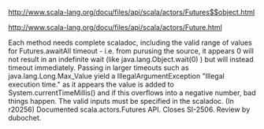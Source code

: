 http://www.scala-lang.org/docu/files/api/scala/actors/Futures$$object.html

http://www.scala-lang.org/docu/files/api/scala/actors/Future.html

Each method needs complete scaladoc, including the valid range of values for Futures.awaitAll timeout - i.e. from purusing the source, it appears 0 will not result in an indefinite wait (like java.lang.Object.wait(0) ) but will instead timeout immediately. Passing in larger timeouts such as java.lang.Long.Max_Value yield a IllegalArgumentException "Illegal execution time."
as it appears the value is added to System.currentTimeMillis() and if this overflows into a negative number, bad things happen. The valid inputs must be specified in the scaladoc.
(In r20256) Documented scala.actors.Futures API. Closes SI-2506. Review by dubochet.

